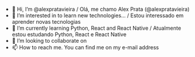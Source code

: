 - 👋 Hi, I’m @alexpratavieira / Olá, me chamo Alex Prata (@alexpratavieira)
- 👀 I’m interested in to learn new technologies... / Estou interessado em aprender novas tecnologias
- 🌱 I’m currently learning Python, React and React Native / Atualmente estou estudando Python, React e React Native
- 💞️ I’m looking to collaborate on 
- 📫 How to reach me. You can find me on my e-mail address

<!---
alexpratavieira/alexpratavieira is a ✨ special ✨ repository because its `README.md` (this file) appears on your GitHub profile.
You can click the Preview link to take a look at your changes.
--->
